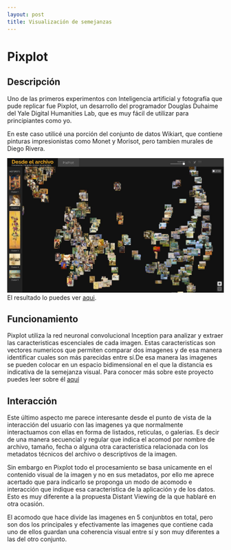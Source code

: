 ```yaml
---
layout: post
title: Visualización de semejanzas
---
```


# Pixplot

## Descripción

Uno de las primeros experimentos con Inteligencia artificial y fotografía que pude replicar fue Pixplot, un desarrollo del programador Douglas Duhaime del Yale Digital Humanities Lab, que es muy fácil de utilizar para principiantes como yo.

En este caso utilicé una porción del conjunto de datos Wikiart, que contiene pinturas impresionistas como Monet y Morisot, pero tambien murales de Diego Rivera.

![pixplot](../images/pixplot.JPG)
El resultado lo puedes ver [aqui](https://gustavolsj.github.io/pixplot_wikiart/#).

## Funcionamiento

Pixplot utiliza la red neuronal convolucional Inception para analizar y extraer las caracteristicas escenciales de cada imagen. Estas caracteristicas son vectores numericos que permiten comparar dos imagenes y de esa manera identificar cuales son más parecidas entre sí.De esa manera las imagenes se pueden colocar en un espacio bidimensional en el que la distancia es indicativa de la semejanza visual. Para conocer más sobre este proyecto puedes leer sobre él [aquí](https://dhlab.yale.edu/projects/pixplot/)

## Interacción

Este último aspecto me parece interesante desde el punto de vista de la interacción del usuario con las imagenes ya que normalmente interactuamos con ellas en forma de listados, reticulas, o galerias. Es decir de una manera secuencial y regular que indica el acomod por nombre de archivo, tamaño, fecha o alguna otra caracteristica relacionada con los metadatos técnicos del archivo o descriptivos de la imagen.

Sin embargo en Pixplot todo el procesamiento se basa unicamente en el contenido visual de la imagen y no en sus metadatos, por ello me aprece acertado que para indicarlo se proponga un modo de acomodo e interacción que indique esa caracteristica de la aplicación y de los datos. Esto es muy diferente a la propuesta Distant Viewing de la que hablaré en otra ocasión.

El acomodo que hace divide las imagenes en 5 conjunbtos en total, pero son dos los principales y efectivamente las imagenes que contiene cada uno de ellos guardan una coherencia visual entre sí y son muy diferentes a las del otro conjunto.
